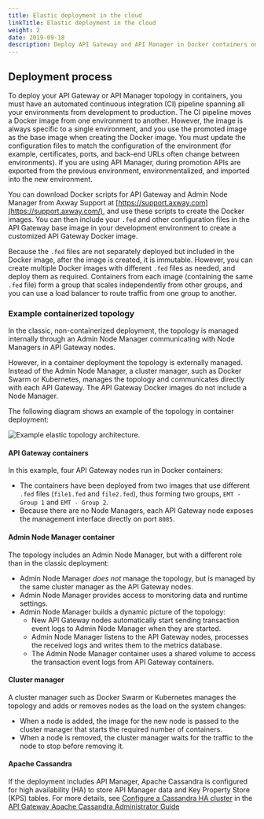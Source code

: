```yaml
---
title: Elastic deployment in the cloud
linkTitle: Elastic deployment in the cloud
weight: 2
date: 2019-09-18
description: Deploy API Gateway and API Manager in Docker containers on a cloud platform hosted by infrastructure-as-a-service (IaaS) providers, and use the elastic capability that their automation tools and techniques provide. This enables you to manage the load on your system easily, adding and removing nodes as needed.
---
```


## Deployment process

To deploy your API Gateway or API Manager topology in containers, you must have an automated continuous integration (CI) pipeline spanning all your environments from development to production. The CI pipeline moves a Docker image from one environment to another. However, the image is always specific to a single environment, and you use the promoted image as the base image when creating the Docker image. You must update the configuration files to match the configuration of the environment (for example, certificates, ports, and back-end URLs often change between environments). If you are using API Manager, during promotion APIs are exported from the previous environment, environmentalized, and imported into the new environment.

You can download Docker scripts for API Gateway and Admin Node Manager from Axway Support at [https://support.axway.com](https://support.axway.com/), and use these scripts to create the Docker images. You can then include your `.fed` and other configuration files in the API Gateway base image in your development environment to create a customized API Gateway Docker image.

Because the `.fed` files are not separately deployed but included in the Docker image, after the image is created, it is immutable. However, you can create multiple Docker images with different `.fed` files as needed, and deploy them as required. Containers from each image (containing the same `.fed` file) form a group that scales independently from other groups, and you can use a load balancer to route traffic from one group to another.

### Example containerized topology

In the classic, non-containerized deployment, the topology is managed internally through an Admin Node Manager communicating with Node Managers in API Gateway nodes.

However, in a container deployment the topology is externally managed. Instead of the Admin Node Manager, a cluster manager, such as Docker Swarm or Kubernetes, manages the topology and communicates directly with each API Gateway. The API Gateway Docker images do not include a Node Manager.

The following diagram shows an example of the topology in container deployment:

![Example elastic topology architecture.](/Images/ContainerGuide/elastic_topology_arch.png)

#### API Gateway containers

In this example, four API Gateway nodes run in Docker containers:

* The containers have been deployed from two images that use different `.fed` files (`file1.fed` and `file2.fed`), thus forming two groups, `EMT - Group 1` and `EMT - Group 2`.
* Because there are no Node Managers, each API Gateway node exposes the management interface directly on port `8085`.

#### Admin Node Manager container

The topology includes an Admin Node Manager, but with a different role than in the classic deployment:

* Admin Node Manager *does not* manage the topology, but is managed by the same cluster manager as the API Gateway nodes.
* Admin Node Manager provides access to monitoring data and runtime settings.
* Admin Node Manager builds a dynamic picture of the topology:
    * New API Gateway nodes automatically start sending transaction event logs to Admin Node Manager when they are started.
    * Admin Node Manager listens to the API Gateway nodes, processes the received logs and writes them to the metrics database.
    * The Admin Node Manager container uses a shared volume to access the transaction event logs from API Gateway containers.

#### Cluster manager

A cluster manager such as Docker Swarm or Kubernetes manages the topology and adds or removes nodes as the load on the system changes:

* When a node is added, the image for the new node is passed to the cluster manager that starts the required number of containers.
* When a node is removed, the cluster manager waits for the traffic to the node to stop before removing it.

#### Apache Cassandra

If the deployment includes API Manager, Apache Cassandra is configured for high availability (HA) to store API Manager data and Key Property Store (KPS) tables. For more details, see
[Configure a Cassandra HA cluster](/csh?context=1300&product=prod-api-gateway-77)
in the [API Gateway Apache Cassandra Administrator Guide](/bundle/APIGateway_77_CassandraGuide_allOS_en_HTML5/)
